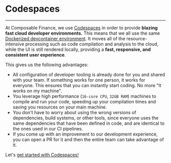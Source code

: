 # Codespaces

---

At Composable Finance, we use [Codespaces](https://github.com/features/codespaces) in order to provide **blazing fast cloud developer environments.** This means that we all use the same [Dockerized devcontainer environment](https://github.com/ComposableFi/composable/tree/main/.devcontainer). It moves all of the resource-intensive processing such as code compilation and analysis to the cloud, while the UI is still rendered locally, providing a **fast, responsive, and consistent user experience**.

This gives us the following advantages:

- All configuration of developer tooling is already done for you and shared with your team. If something works for one person, it works for everyone. This ensures that you can instantly start coding. No more "It works on my machine".
- You leverage high performance (`16-core CPU`, `32GB RAM`) machines to compile and run your code, speeding up your compilation times and saving you resources on your main machine.
- You don't have to worry about using the wrong versions of dependencies, build systems, or other tools, since everyone uses the same dependencies that have been defined in code, and are identical to the ones used in our CI pipelines.
- If you come up with an improvement to our development experience, you can open a PR for it and then the entire team can take advantage of it.

Let's [get started with Codespaces!](./codespaces/getting-started.md)
